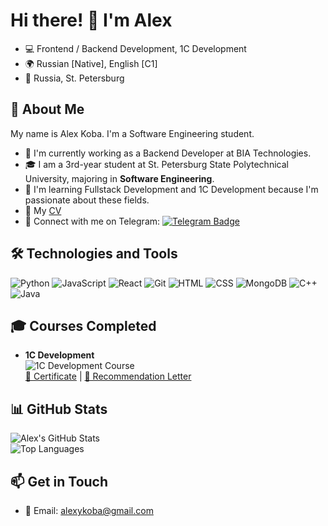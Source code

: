 # Hi there! 👋 I'm Alex

- 💻 Frontend / Backend Development, 1C Development
- 🌍 Russian [Native], English [C1]
- 📍 Russia, St. Petersburg

## 🚀 About Me

My name is Alex Koba. I'm a Software Engineering student.

- 🔭 I'm currently working as a Backend Developer at BIA Technologies.
- 🎓 I am a 3rd-year student at St. Petersburg State Polytechnical University, majoring in **Software Engineering**.
- 📂 I'm learning Fullstack Development and 1C Development because I'm passionate about these fields.
- 📃 My [CV](https://github.com/AlexKeyyyy/AlexKey/blob/main/%D0%9A%D0%BE%D0%B1%D0%B0_%D0%90%D0%AE_%D0%A0%D0%B5%D0%B7%D1%8E%D0%BC%D0%B5.pdf)
- 💬 Connect with me on Telegram: [![Telegram Badge](https://img.shields.io/badge/-Telegram-blue?style=flat&logo=Telegram&logoColor=white)](https://t.me/alexykobaa)

## 🛠️ Technologies and Tools

![Python](https://img.shields.io/badge/Python-3776AB?style=for-the-badge&logo=python&logoColor=white)
![JavaScript](https://img.shields.io/badge/JavaScript-F7DF1E?style=for-the-badge&logo=javascript&logoColor=black)
![React](https://img.shields.io/badge/React-20232A?style=for-the-badge&logo=react&logoColor=61DAFB)
![Git](https://img.shields.io/badge/Git-F05032?style=for-the-badge&logo=git&logoColor=white)
![HTML](https://img.shields.io/badge/HTML5-E34F26?style=for-the-badge&logo=html5&logoColor=white)
![CSS](https://img.shields.io/badge/CSS3-1572B6?style=for-the-badge&logo=css3&logoColor=white)
![MongoDB](https://img.shields.io/badge/MongoDB-47A248?style=for-the-badge&logo=mongodb&logoColor=white)
![C++](https://img.shields.io/badge/C++-00599C?style=for-the-badge&logo=cplusplus&logoColor=white)
![Java](https://img.shields.io/badge/Java-orange?style=for-the-badge&logo=java&logoColor=white)

## 🎓 Courses Completed

- **1C Development**  
  ![1C Development Course](https://img.shields.io/badge/1C-Development-yellow?style=flat-square&logo=1c)  
  [📜 Certificate](https://github.com/AlexKeyyyy/AlexKey/blob/main/%D0%9A%D0%BE%D0%B1%D0%B0%20%D0%90%D0%BB%D0%B5%D0%BA%D1%81%D0%B5%D0%B9%20%D0%AE%D1%80%D1%8C%D0%B5%D0%B2%D0%B8%D1%87%20-%20%D1%81%D0%B5%D1%80%D1%82%D0%B8%D1%84%D0%B8%D0%BA%D0%B0%D1%82%201%D0%A1%20%D1%81%20%D0%BE%D1%82%D0%BB%D0%B8%D1%87%D0%B8%D0%B5%D0%BC.pdf) | [🔗 Recommendation Letter](https://github.com/AlexKeyyyy/AlexKey/blob/main/%D0%9A%D0%BE%D0%B1%D0%B0%20%D0%90%D0%BB%D0%B5%D0%BA%D1%81%D0%B5%D0%B9%20%D0%AE%D1%80%D1%8C%D0%B5%D0%B2%D0%B8%D1%87%20-%20%D1%80%D0%B5%D0%BA%D0%BE%D0%BC%D0%B5%D0%BD%D0%B4%D0%B0%D1%82%D0%B5%D0%BB%D1%8C%D0%BD%D0%BE%D0%B5%20%D0%BF%D0%B8%D1%81%D1%8C%D0%BC%D0%BE.pdf)

## 📊 GitHub Stats

![Alex's GitHub Stats](https://github-readme-streak-stats.herokuapp.com/?user=AlexKeyyyy&theme=radical)  
![Top Languages](https://github-readme-stats.vercel.app/api/top-langs/?username=AlexKeyyyy&layout=compact&theme=radical)

## 📫 Get in Touch

- 📧 Email: [alexykoba@gmail.com](mailto:alexykoba@gmail.com)
